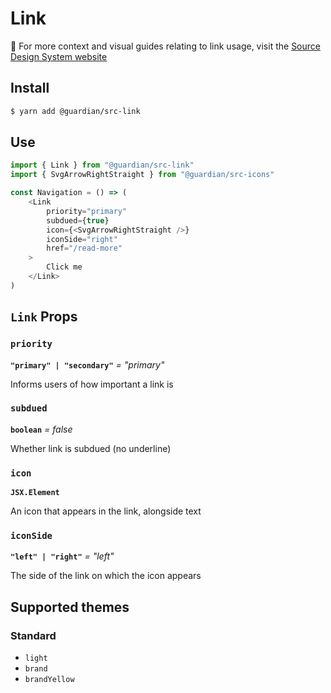 # Link

📣 For more context and visual guides relating to link usage, visit the [Source Design System website](https://www.theguardian.design/2a1e5182b/p/43c26b-link/)

## Install

```sh
$ yarn add @guardian/src-link
```

## Use

```js
import { Link } from "@guardian/src-link"
import { SvgArrowRightStraight } from "@guardian/src-icons"

const Navigation = () => (
    <Link
        priority="primary"
        subdued={true}
        icon={<SvgArrowRightStraight />}
        iconSide="right"
        href="/read-more"
    >
        Click me
    </Link>
)
```

## `Link` Props

### `priority`

**`"primary" | "secondary"`** _= "primary"_

Informs users of how important a link is

### `subdued`

**`boolean`** _= false_

Whether link is subdued (no underline)

### `icon`

**`JSX.Element`**

An icon that appears in the link, alongside text

### `iconSide`

**`"left" | "right"`** _= "left"_

The side of the link on which the icon appears

## Supported themes

### Standard

-   `light`
-   `brand`
-   `brandYellow`
